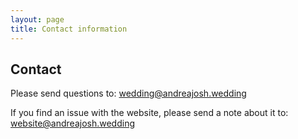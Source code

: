 ```yaml
---
layout: page
title: Contact information
---
```



## Contact

Please send questions to: wedding@andreajosh.wedding

If you find an issue with the website, please send a note about it to: website@andreajosh.wedding
